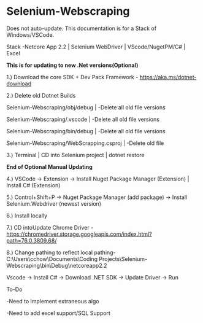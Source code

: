 ﻿# Selenium-Webscraping

Does not auto-update. This documentation is for a Stack of Windows/VSCode.

Stack
-Netcore App 2.2 | Selenium WebDriver | VScode/NugetPM/C# | Excel 

**This is for updating to new .Net versions(Optional)** 

1.) Download the core SDK + Dev Pack Framework - https://aka.ms/dotnet-download

2.) Delete old Dotnet Builds 


  Selenium-Webscraping/obj/debug |
    -Delete all old file versions
  
  Selenium-Webscraping/.vscode |
    -Delete all old file versions
    
  Selenium-Webscraping/bin/debug |
    -Delete all old file versions
    
   Selenium-Webscraping/WebScrapping.csproj |
    -Delete old file
  
  
3.) Terminal | CD into Selenium project | dotnet restore 

**End of Optional Manual Updating** 

4.) VSCode -> Extension -> Install Nuget Package Manager (Extension) | Install C# (Extension)

5.) Control+Shift+P -> Nuget Package Manager (add package) -> Install Selenium.Webdriver (newest version)

6.) Install locally

7.) CD intoUpdate Chrome Driver - https://chromedriver.storage.googleapis.com/index.html?path=76.0.3809.68/

8.) Change pathing to reflect local pathing- C:\Users\cchow\Documents\Coding Projects\Selenium-Webscraping\bin\Debug\netcoreapp2.2


Vscode -> Install C# -> Download .NET SDK -> Update Driver -> Run

To-Do

-Need to implement extraneous algo

-Need to add excel support/SQL Support
